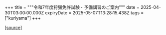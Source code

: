 +++
title = """令和7年度狩猟免許試験・予備講習のご案内"""
date = 2025-04-30T03:00:00.000Z
expiryDate = 2025-05-07T13:28:15.438Z
tags = ["kuriyama"]
+++


[[source]](https://www.town.kuriyama.hokkaido.jp/soshiki/50/26895.html)
